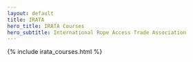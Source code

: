 ```yaml
---
layout: default
title: IRATA
hero_title: IRATA Courses
hero_subtitle: International Rope Access Trade Association
---
```

{% include irata_courses.html %}
